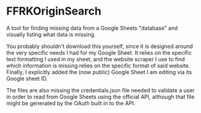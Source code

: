 # FFRKOriginSearch
A tool for finding missing data from a Google Sheets "database" and visually listing what data is missing.

You probably shouldn't download this yourself, since it is designed around the very specific needs I had for my Google Sheet.
It relies on the specific text formatting I used in my sheet, and the website scraper I use to find which information is missing relies on the specific format of said website.
Finally, I explicitly added the (now public) Google Sheet I am editing via its Google sheet ID.

The files are also missing the credentials.json file needed to validate a user in order to read from Google Sheets using the official API, although that file might be generated
by the OAuth built in to the API.
